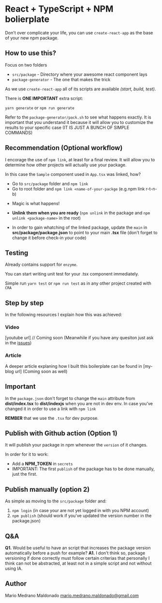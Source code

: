 # React + TypeScript + NPM bolierplate

Don't over complicate your life, you can use `create-react-app` as the base of your new npm package.

## How to use this?

Focus on two folders

-   `src/package` - Directory where your awesome react component lays
-   `package-generator` - The one that makes the trick

As we use `create-react-app` all of its scripts are available *(start, build, test)*. 

There is **ONE IMPORTANT** extra script: 

`yarn generate` or `npm run generate`

Refer to the `package-generator/pack.sh` to see what happens exactly. It is important that you understand it because it will allow you to customize the results to your specific case (IT IS JUST A BUNCH OF SIMPLE COMMANDS)

## Recommendation (Optional workflow)

I encorage the use of `npm link`, at least for a final review. It will allow you to determine how other projects will actually use your package.

In this case the `Sample` component used in `App.tsx` was linked, how?

* Go to `src/package` folder and `npm link`
* Go to root folder and `npm link <name-of-your-packge` (e.g.npm link r-t-n-b)

- Magic is what happens!

- **Unlink them when you are ready** (`npm unlink` in the package and `npm unlink <package-name>` in the root)

- In order to gain whatching of the linked package, update the `main` in **src/package/package.json** to point to your main **.tsx** file (don't forget to change it before check-in your code)

## Testing

Already contains support for `enzyme`.

You can start writing unit test for your .tsx component immediately.

Simple run `yarn test` or `npm run test` as in any other project created with `CRA`

## Step by step

In the following resources I explain how this was achieved:

### Video

[youtube url] // Coming soon (Meanwhile if you have any quesiton just ask in the [issues](https://github.com/GenDecoder/react-typescript-npm-boilerplate/issues))

### Article

A deeper article explaning how I built this boilerplate can be found in [my-blog url] (Coming soon as well)

## Important

In the `package.json` don't forget to change the `main` attribute from **dist/index.tsx** to **dist/indexjs** when you are not in dev env. In case you've changed it in order to use a link with `npm link`

**REMBER** that we use the `.tsx` for dev purpose.

## Publish with Github action (Option 1)

It will publish your package in npm whenever the `version` of it changes.

In order for it to work:

* Add a **NPM_TOKEN** in `secrets`
* IMPORTANT: The first `publish` of the package has to be done manually, just the first.

## Publish manually (option 2)

As simple as moving to the `src/package` folder and:

1. `npm login` (in case your are not yet logged in with you NPM account)
2. `npm publish` (should work if you've updated the version number in the package.json)

## Q&A

**Q1.** Would be useful to have an script that increases the package version automatically before a push for example?
**A1.** I don't think so, package versioning if done correctly must follow certain criterias that personally I think can not be abstracted, at least not in a simple script and not without using IA.

## Author

Mario Medrano Maldonado <mario.medrano.maldonado@gmail.com>
